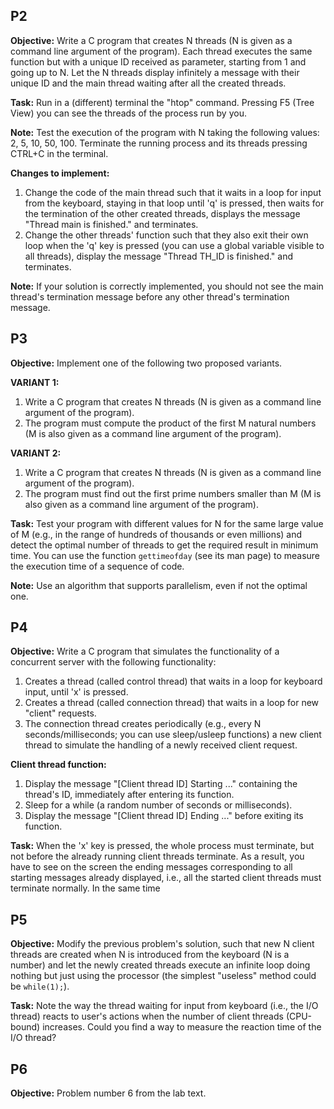 ## P2

**Objective:** Write a C program that creates N threads (N is given as a command line argument of the program). Each thread executes the same function but with a unique ID received as parameter, starting from 1 and going up to N. Let the N threads display infinitely a message with their unique ID and the main thread waiting after all the created threads.

**Task:** Run in a (different) terminal the "htop" command. Pressing F5 (Tree View) you can see the threads of the process run by you.

**Note:** Test the execution of the program with N taking the following values: 2, 5, 10, 50, 100. Terminate the running process and its threads pressing CTRL+C in the terminal.

**Changes to implement:**
1. Change the code of the main thread such that it waits in a loop for input from the keyboard, staying in that loop until 'q' is pressed, then waits for the termination of the other created threads, displays the message "Thread main is finished." and terminates.
2. Change the other threads' function such that they also exit their own loop when the 'q' key is pressed (you can use a global variable visible to all threads), display the message "Thread TH_ID is finished." and terminates.

**Note:** If your solution is correctly implemented, you should not see the main thread's termination message before any other thread's termination message.

## P3

**Objective:** Implement one of the following two proposed variants.

**VARIANT 1:**
1. Write a C program that creates N threads (N is given as a command line argument of the program).
2. The program must compute the product of the first M natural numbers (M is also given as a command line argument of the program).

**VARIANT 2:**
1. Write a C program that creates N threads (N is given as a command line argument of the program).
2. The program must find out the first prime numbers smaller than M (M is also given as a command line argument of the program).

**Task:** Test your program with different values for N for the same large value of M (e.g., in the range of hundreds of thousands or even millions) and detect the optimal number of threads to get the required result in minimum time. You can use the function `gettimeofday` (see its man page) to measure the execution time of a sequence of code.

**Note:** Use an algorithm that supports parallelism, even if not the optimal one.

## P4

**Objective:** Write a C program that simulates the functionality of a concurrent server with the following functionality:
1. Creates a thread (called control thread) that waits in a loop for keyboard input, until 'x' is pressed.
2. Creates a thread (called connection thread) that waits in a loop for new "client" requests.
3. The connection thread creates periodically (e.g., every N seconds/milliseconds; you can use sleep/usleep functions) a new client thread to simulate the handling of a newly received client request.

**Client thread function:**
1. Display the message "[Client thread ID] Starting ..." containing the thread's ID, immediately after entering its function.
2. Sleep for a while (a random number of seconds or milliseconds).
3. Display the message "[Client thread ID] Ending ..." before exiting its function.

**Task:** When the 'x' key is pressed, the whole process must terminate, but not before the already running client threads terminate. As a result, you have to see on the screen the ending messages corresponding to all starting messages already displayed, i.e., all the started client threads must terminate normally. In the same time

## P5

**Objective:** Modify the previous problem's solution, such that new N client threads are created when N is introduced from the keyboard (N is a number) and let the newly created threads execute an infinite loop doing nothing but just using the processor (the simplest "useless" method could be `while(1);`).

**Task:** Note the way the thread waiting for input from keyboard (i.e., the I/O thread) reacts to user's actions when the number of client threads (CPU-bound) increases. Could you find a way to measure the reaction time of the I/O thread?

## P6

**Objective:** Problem number 6 from the lab text.

